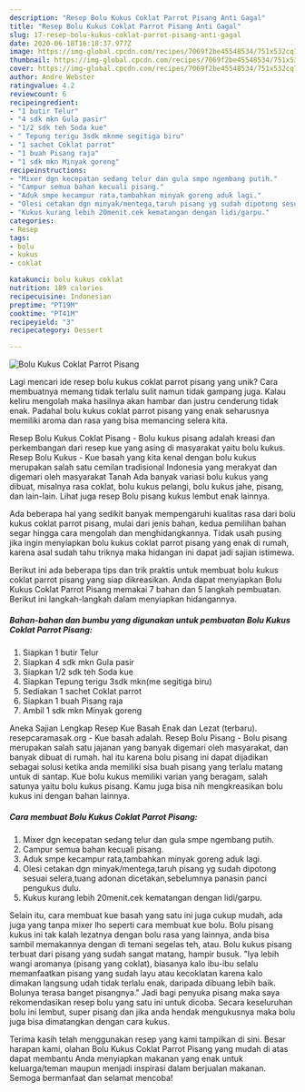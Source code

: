 ```yaml
---
description: "Resep Bolu Kukus Coklat Parrot Pisang Anti Gagal"
title: "Resep Bolu Kukus Coklat Parrot Pisang Anti Gagal"
slug: 17-resep-bolu-kukus-coklat-parrot-pisang-anti-gagal
date: 2020-06-18T16:18:37.977Z
image: https://img-global.cpcdn.com/recipes/7069f2be45548534/751x532cq70/bolu-kukus-coklat-parrot-pisang-foto-resep-utama.jpg
thumbnail: https://img-global.cpcdn.com/recipes/7069f2be45548534/751x532cq70/bolu-kukus-coklat-parrot-pisang-foto-resep-utama.jpg
cover: https://img-global.cpcdn.com/recipes/7069f2be45548534/751x532cq70/bolu-kukus-coklat-parrot-pisang-foto-resep-utama.jpg
author: Andre Webster
ratingvalue: 4.2
reviewcount: 6
recipeingredient:
- "1 butir Telur"
- "4 sdk mkn Gula pasir"
- "1/2 sdk teh Soda kue"
- " Tepung terigu 3sdk mknme segitiga biru"
- "1 sachet Coklat parrot"
- "1 buah Pisang raja"
- "1 sdk mkn Minyak goreng"
recipeinstructions:
- "Mixer dgn kecepatan sedang telur dan gula smpe ngembang putih."
- "Campur semua bahan kecuali pisang."
- "Aduk smpe kecampur rata,tambahkan minyak goreng aduk lagi."
- "Olesi cetakan dgn minyak/mentega,taruh pisang yg sudah dipotong sesuai selera,tuang adonan dicetakan,sebelumnya panasin panci pengukus dulu."
- "Kukus kurang lebih 20menit.cek kematangan dengan lidi/garpu."
categories:
- Resep
tags:
- bolu
- kukus
- coklat

katakunci: bolu kukus coklat 
nutrition: 189 calories
recipecuisine: Indonesian
preptime: "PT19M"
cooktime: "PT41M"
recipeyield: "3"
recipecategory: Dessert

---
```



![Bolu Kukus Coklat Parrot Pisang](https://img-global.cpcdn.com/recipes/7069f2be45548534/751x532cq70/bolu-kukus-coklat-parrot-pisang-foto-resep-utama.jpg)

Lagi mencari ide resep bolu kukus coklat parrot pisang yang unik? Cara membuatnya memang tidak terlalu sulit namun tidak gampang juga. Kalau keliru mengolah maka hasilnya akan hambar dan justru cenderung tidak enak. Padahal bolu kukus coklat parrot pisang yang enak seharusnya memiliki aroma dan rasa yang bisa memancing selera kita.

Resep Bolu Kukus Coklat Pisang - Bolu kukus pisang adalah kreasi dan perkembangan dari resep kue yang asing di masyarakat yaitu bolu kukus. Resep Bolu Kukus - Kue basah yang kita kenal dengan bolu kukus merupakan salah satu cemilan tradisional Indonesia yang merakyat dan digemari oleh masyarakat Tanah Ada banyak variasi bolu kukus yang dibuat, misalnya rasa coklat, bolu kukus pelangi, bolu kukus jahe, pisang, dan lain-lain. Lihat juga resep Bolu pisang kukus lembut enak lainnya.

Ada beberapa hal yang sedikit banyak mempengaruhi kualitas rasa dari bolu kukus coklat parrot pisang, mulai dari jenis bahan, kedua pemilihan bahan segar hingga cara mengolah dan menghidangkannya. Tidak usah pusing jika ingin menyiapkan bolu kukus coklat parrot pisang yang enak di rumah, karena asal sudah tahu triknya maka hidangan ini dapat jadi sajian istimewa.


Berikut ini ada beberapa tips dan trik praktis untuk membuat bolu kukus coklat parrot pisang yang siap dikreasikan. Anda dapat menyiapkan Bolu Kukus Coklat Parrot Pisang memakai 7 bahan dan 5 langkah pembuatan. Berikut ini langkah-langkah dalam menyiapkan hidangannya.

<!--inarticleads1-->

##### Bahan-bahan dan bumbu yang digunakan untuk pembuatan Bolu Kukus Coklat Parrot Pisang:

1. Siapkan 1 butir Telur
1. Siapkan 4 sdk mkn Gula pasir
1. Siapkan 1/2 sdk teh Soda kue
1. Siapkan  Tepung terigu 3sdk mkn(me segitiga biru)
1. Sediakan 1 sachet Coklat parrot
1. Siapkan 1 buah Pisang raja
1. Ambil 1 sdk mkn Minyak goreng


Aneka Sajian Lengkap Resep Kue Basah Enak dan Lezat (terbaru). resepcaramasak.org - Kue basah adalah. Resep Bolu Pisang - Bolu pisang merupakan salah satu jajanan yang banyak digemari oleh masyarakat, dan banyak dibuat di rumah. hal itu karena bolu pisang ini dapat dijadikan sebagai solusi ketika anda memiliki sisa buah pisang yang terlalu matang untuk di santap. Kue bolu kukus memiliki varian yang beragam, salah satunya yaitu bolu kukus pisang. Kamu juga bisa nih mengkreasikan bolu kukus ini dengan bahan lainnya. 

<!--inarticleads2-->

##### Cara membuat Bolu Kukus Coklat Parrot Pisang:

1. Mixer dgn kecepatan sedang telur dan gula smpe ngembang putih.
1. Campur semua bahan kecuali pisang.
1. Aduk smpe kecampur rata,tambahkan minyak goreng aduk lagi.
1. Olesi cetakan dgn minyak/mentega,taruh pisang yg sudah dipotong sesuai selera,tuang adonan dicetakan,sebelumnya panasin panci pengukus dulu.
1. Kukus kurang lebih 20menit.cek kematangan dengan lidi/garpu.


Selain itu, cara membuat kue basah yang satu ini juga cukup mudah, ada juga yang tanpa mixer lho seperti cara membuat kue bolu. Bolu pisang kukus ini tak kalah lezatnya dengan bolu rasa yang lainnya, anda bisa sambil memakannya dengan di temani segelas teh, atau. Bolu kukus pisang terbuat dari pisang yang sudah sangat matang, hampir busuk. &#34;Iya lebih wangi aromanya (pisang yang coklat), biasanya kalo ibu-ibu selalu memanfaatkan pisang yang sudah layu atau kecoklatan karena kalo dimakan langsung udah tidak terlalu enak, daripada dibuang lebih baik. Bolunya terasa banget pisangnya.&#34; Jadi bagi penyuka pisang maka saya rekomendasikan resep bolu yang satu ini untuk dicoba. Secara keseluruhan bolu ini lembut, super pisang dan jika anda hendak mengukusnya maka bolu juga bisa dimatangkan dengan cara kukus. 

Terima kasih telah menggunakan resep yang kami tampilkan di sini. Besar harapan kami, olahan Bolu Kukus Coklat Parrot Pisang yang mudah di atas dapat membantu Anda menyiapkan makanan yang enak untuk keluarga/teman maupun menjadi inspirasi dalam berjualan makanan. Semoga bermanfaat dan selamat mencoba!
